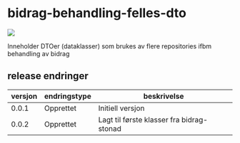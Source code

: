 # bidrag-behandling-felles-dto

![](https://github.com/navikt/bidrag-behandling-felles-dto/workflows/maven%20deploy/badge.svg)

Inneholder DTOer (dataklasser) som brukes av flere repositories ifbm behandling av bidrag

## release endringer

| versjon | endringstype | beskrivelse                                |
|---------|--------------|--------------------------------------------|
| 0.0.1   | Opprettet    | Initiell versjon                           |
| 0.0.2   | Opprettet    | Lagt til første klasser fra bidrag-stonad  |
